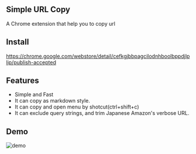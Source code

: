 ## Simple URL Copy
A Chrome extension that help you to copy url

## Install
https://chrome.google.com/webstore/detail/cefkgjbbpagcilodnhboolbppdjlplip/publish-accepted

## Features
- Simple and Fast
- It can copy as markdown style.
- It can copy and open menu by shotcut(ctrl+shift+c)
- It can exclude query strings, and trim Japanese Amazon's verbose URL.

## Demo
![demo](https://github.com/ikedaosushi/simple-url-copy/blob/master/assets/how_to_use.gif)
